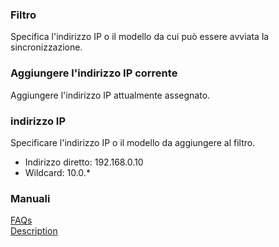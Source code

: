 ### Filtro<br>
Specifica l'indirizzo IP o il modello da cui può essere avviata la sincronizzazione.<br>

### Aggiungere l\'indirizzo IP corrente<br>
Aggiungere l'indirizzo IP attualmente assegnato.<br>

### indirizzo IP<br>
Specificare l'indirizzo IP o il modello da aggiungere al filtro.<br>

- Indirizzo diretto: 192.168.0.10<br>
- Wildcard: 10.0.*<br>

### Manuali<br>
[FAQs](https://sentaroh.github.io/Documents/SMBSync3/SMBSync3_FAQ_EN.htm)<br>
[Description](https://sentaroh.github.io/Documents/SMBSync3/SMBSync3_Desc_EN.htm)<br>
